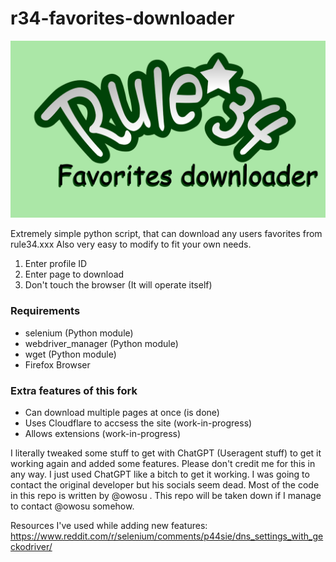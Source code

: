 # r34-favorites-downloader

![placeholder](https://github.com/Twig6943/r34-favorites-downloader/blob/main/r34favdl.png?raw=true) 

Extremely simple python script, that can download any users favorites from rule34.xxx
Also very easy to modify to fit your own needs.

1. Enter profile ID
2. Enter page to download
3. Don't touch the browser (It will operate itself)

### Requirements
- selenium (Python module)
- webdriver_manager (Python module)
- wget (Python module)
- Firefox Browser

### Extra features of this fork
- Can download multiple pages at once (is done)
- Uses Cloudflare to accsess the site (work-in-progress)
- Allows extensions (work-in-progress) 

I literally tweaked some stuff to get with ChatGPT (Useragent stuff) to get it working again and added some features. Please don't credit me for this in any way. I just used ChatGPT like a bitch to get it working. I was going to contact the original developer but his socials seem dead. Most of the code in this repo is written by @owosu . This repo will be taken down if I manage to contact @owosu somehow.

Resources I've used while adding new features:
https://www.reddit.com/r/selenium/comments/p44sie/dns_settings_with_geckodriver/
